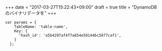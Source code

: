 +++
date = "2017-03-27T15:22:43+09:00"
draft = true
title = "DynamoDB のバイナリデータを"
+++

<!--more-->
```
var params = {
    TableName: 'table-name',
    Key: {
      'hash_id': 'a5b4297af4f7a654e501446c5877caf1',
    }
  };
```
